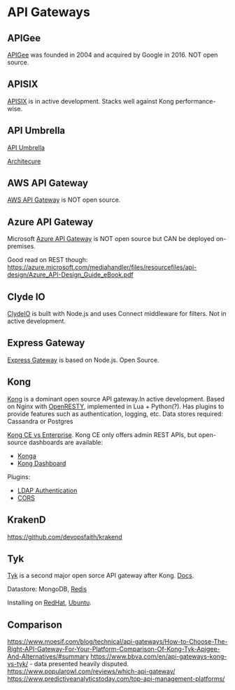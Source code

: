 # API Gateways

## APIGee

[APIGee](https://cloud.google.com/apigee/) was founded in 2004 and acquired by Google in 2016.
NOT open source.

## APISIX

[APISIX](https://github.com/apache/apisix) is in active development.
Stacks well against Kong performance-wise.

## API Umbrella

[API Umbrella](https://github.com/NREL/api-umbrella)

[Architecure](https://api-umbrella.readthedocs.io/en/latest/developer/architecture.html)

## AWS API Gateway

[AWS API Gateway](https://aws.amazon.com/api-gateway/) is NOT open source.

## Azure API Gateway

Microsoft [Azure API Gateway](https://azure.microsoft.com/en-us/services/api-management/)
is NOT open source but CAN be deployed on-premises.

Good read on REST though:
https://azure.microsoft.com/mediahandler/files/resourcefiles/api-design/Azure_API-Design_Guide_eBook.pdf

## Clyde IO

[ClydeIO](https://github.com/clydeio/clydeio) is built with Node.js and uses
Connect middleware for filters.  Not in active development.

## Express Gateway

[Express Gateway](https://github.com/ExpressGateway/express-gateway) is based on Node.js.
Open Source.

## Kong

[Kong](https://github.com/Kong/kong) is a dominant open source
API gateway.In active development. Based on Nginx with
[OpenRESTY](https://github.com/openresty/),
implemented in Lua + Python(?).
Has plugins to provide features such as authentication, logging, etc.  Data stores required: Cassandra or Postgres

[Kong CE vs Enterprise](https://konghq.com/subscriptions/).
Kong CE only offers admin REST APIs, but open-source
dashboards are available:

* [Konga](https://github.com/pantsel/konga)
* [Kong Dashboard](https://github.com/PGBI/kong-dashboard)

Plugins:

* [LDAP Authentication](https://docs.konghq.com/hub/kong-inc/ldap-auth/)
* [CORS](https://docs.konghq.com/hub/kong-inc/cors/)

## KrakenD

https://github.com/devopsfaith/krakend

## Tyk

[Tyk](https://github.com/TykTechnologies/tyk) is a second
major open sorce API gateway after Kong.
[Docs](https://tyk.io/docs/).

Datastore: MongoDB, [Redis](https://redis.io/)

Installing on [RedHat](https://tyk.io/docs/getting-started/installation/with-tyk-on-premises/redhat-rhel-centos/),
[Ubuntu](https://tyk.io/docs/getting-started/installation/with-tyk-on-premises/on-ubuntu/).

## Comparison

https://www.moesif.com/blog/technical/api-gateways/How-to-Choose-The-Right-API-Gateway-For-Your-Platform-Comparison-Of-Kong-Tyk-Apigee-And-Alternatives/#summary
https://www.bbva.com/en/api-gateways-kong-vs-tyk/ -
data presented heavily disputed.
https://www.popularowl.com/reviews/which-api-gateway/
https://www.predictiveanalyticstoday.com/top-api-management-platforms/
